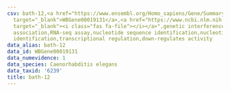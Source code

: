 ```yaml
---
csv: bath-12,<a href="https://www.ensembl.org/Homo_sapiens/Gene/Summary?db=core;g=WBGene00019131"
  target="_blank">WBGene00019131</a>,<a href="https://www.ncbi.nlm.nih.gov/pubmed/27496166"
  target="_blank"><i class="fas fa-file"></i></a>",genetic interference,functional
  association,RNA-seq assay,nucleotide sequence identification,nucleotide sequence
  identification,transcriptional regulation,down-regulates activity
data_alias: bath-12
data_id: WBGene00019131
data_numevidence: 1
data_species: Caenorhabditis elegans
data_taxid: '6239'
title: bath-12
---
```

